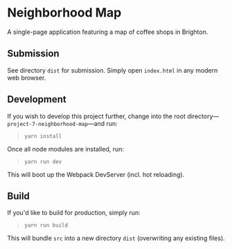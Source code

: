 # Neighborhood Map
A single-page application featuring a map of coffee shops in Brighton.

## Submission
See directory `dist` for submission. Simply open `index.html` in any modern web browser.

## Development
If you wish to develop this project further, change into the root directory—`project-7-neighborhood-map`—and run:

> `yarn install`

Once all node modules are installed, run:

> `yarn run dev`

This will boot up the Webpack DevServer (incl. hot reloading).

## Build

If you'd like to build for production, simply run:

> `yarn run build`

This will bundle `src` into a new directory `dist` (overwriting any existing files).